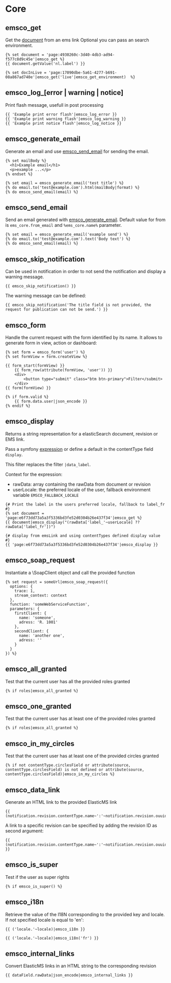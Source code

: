 # Core

## emsco_get
Get the [document](https://github.com/ems-project/elasticms/blob/HEAD/EMS/common-bundle/src/Elasticsearch/Document/DocumentInterface.php) from an ems link
Optional you can pass an search environment.

```twig
{% set document = 'page:4930260c-3d40-4db3-ad94-f577c8d9c45e'|emsco_get %}
{{ document.getValue('nl.label') }}

{% set docInLive = 'page:17090dbe-5a61-4277-b691-08a867ad740e'|emsco_get('live'|emsco_get_environment)  %}
```


## emsco_log_[error | warning | notice]
Print flash message, usefull in post processing
```twig
{{ 'Example print error flash'|emsco_log_error }}
{{ 'Example print warning flash'|emsco_log_warning }}
{{ 'Example print notice flash'|emsco_log_notice }}
```
## emsco_generate_email
Generate an email and use [emsco_send_email](#emsco_send_email) for sending the email.
```twig
{% set mailBody %}
  <h1>Example email</h1>
  <p>example ...</p>
{% endset %}

{% set email = emsco_generate_email('test title') %}
{% do email.to('test@example.com').html(mailBody|format) %}
{% do emsco_send_email(email) %}
```

## emsco_send_email
Send an email generated with [emsco_generate_email](#emsco_generate_email).
Default value for from is `ems_core.from_email` and `%ems_core.name%` parameter.

```twig
{% set email = emsco_generate_email('example send') %}
{% do email.to('test@example.com').text('Body text') %}
{% do emsco_send_email(email) %}
```

## emsco_skip_notification
Can be used in notification in order to not send the notification and display a warning message.

```twig
{{ emsco_skip_notification() }}
```
The warning message can be defined:

```twig
{{ emsco_skip_notification('The title field is not provided, the request for publication can not be send.') }}
```

## emsco_form

Handle the current request with the form identified by its name. It allows to generate form in view, action or dashboard:

```twig
{% set form = emsco_form('user') %}
{% set formView = form.createView %}

{{ form_start(formView) }}
    {{ form_row(attribute(formView, 'user')) }}
    <div>
        <button type="submit" class="btm btn-primary">Filter</submit>
    </div>
{{ form(formView) }}

{% if form.valid %}
    {{ form.data.user|json_encode }}
{% endif %}
```

## emsco_display

Returns a string representation for a elasticSearch document, revision or EMS link.

Pass a symfony [expression](https://symfony.com/doc/current/components/expression_language.html) or define a default in the contentType field `display`.

This filter replaces the filter `|data_label`.

Context for the expression: 
- rawData: array containing the rawData from document or revision
- userLocale: the preferred locale of the user, fallback environment variable `EMSCO_FALLBACK_LOCALE`

```twig
{# Print the label in the users preferred locale, fallback to label_fr #}
{% set document = 'page:e6f73dd73a5a3f5336bd3fe52d0304b26e437f34'|emsco_get %}
{{ document|emsco_display("(rawData['label_'~userLocale] ?? rawData['label_fr'])")

{# display from emsLink and using contentTypes defined display value #}
{{ 'page:e6f73dd73a5a3f5336bd3fe52d0304b26e437f34'|emsco_display }}
```

## emsco_soap_request

Instantiate a \SoapClient object and call the provided function

```twig
{% set request = someUrl|emsco_soap_request({
  options: {
    trace: 1,
    stream_context: context
  },
  function: 'someWebServiceFunction',
  parameters: {
    firstClient: {
      name: 'someone',
      adress: 'R. 1001'
    },
    secondClient: {
      name: 'another one',
      adress: ''
    }
  }
}) %}
```

## emsco_all_granted

Test that the current user has all the provided roles granted

```twig
{% if roles|emsco_all_granted %}
```

## emsco_one_granted

Test that the current user has at least one of the provided roles granted

```twig
{% if roles|emsco_all_granted %}
```

## emsco_in_my_circles

Test that the current user has at least one of the provided circles granted

```twig
{% if not contentType.circlesField or attribute(source, contentType.circlesField) is not defined or attribute(source, contentType.circlesField)|emsco_in_my_circles %}
```

## emsco_data_link

Generate an HTML link to the provided ElasticMS link 

```twig
{{ (notification.revision.contentType.name~':'~notification.revision.ouuid)|emsco_data_link}}
```

A link to a specific revision can be specified by adding the revision ID as second argument:

```twig
{{ (notification.revision.contentType.name~':'~notification.revision.ouuid)|emsco_data_link(notification.revision.id) }}
```

## emsco_is_super

Test if the user as super rights

```twig
{% if emsco_is_super() %}
```

## emsco_i18n

Retrieve the value of the I18N corresponding to the provided key and locale. If not specified locale is equal to 'en': 

```twig
{{ ('locale.'~locale)|emsco_i18n }}
```

```twig
{{ ('locale.'~locale)|emsco_i18n('fr') }}
```


## emsco_internal_links

Convert ElasticMS links in an HTML string to the corresponding revision

```twig
{{ dataField.rawData|json_encode|emsco_internal_links }}
```
